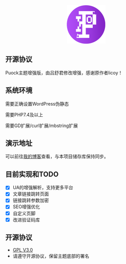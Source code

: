 <div align="center">
<img alt="logo" height="120" src="./assets/img/logo/puock.png" width="120"/>
</div>

## 开源协议

Puock主题增强版，由吕舒君修改增强，感谢原作者licoy！

## 系统环境

需要正确设置WordPress伪静态

需要PHP7.4及以上

需要GD扩展/curl扩展/mbstring扩展


## 演示地址

可以前往[我的博客](https://cszj.wang)查看，与本项目储存库保持同步。

## 目前实现和TODO
- [x] UA的增强解析，支持更多平台
- [x] 文章链接跳转页面
- [x] 链接跳转参数加密
- [x] SEO增强优化
- [x] 自定义页脚
- [x] 改进验证码库

## 开源协议

- [GPL V3.0](./LICENSE)
- 请遵守开源协议，保留主题底部的署名
